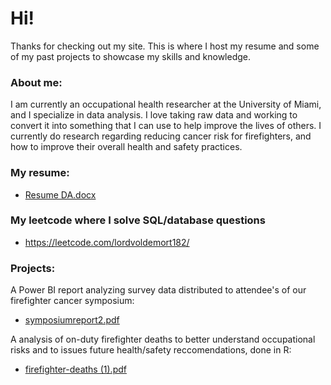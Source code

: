# Hi!

Thanks for checking out my site. This is where I host my resume and some of my past projects to showcase my skills and knowledge.

### About me:
I am currently an occupational health researcher at the University of Miami, and I specialize in data analysis. I love taking raw data and  working to convert it into something that I can use to help improve the lives of others. 
I currently do research regarding reducing cancer risk for firefighters, and how to improve their overall health and safety practices. 


### My resume:
- [Resume DA.docx](https://github.com/astewart182/astewart182.github.io/files/14842197/Resume.DA.docx)

### My leetcode where I solve SQL/database questions
- https://leetcode.com/lordvoldemort182/


### Projects:

A Power BI report analyzing survey data distributed to attendee's of our firefighter cancer symposium:
- [symposiumreport2.pdf](https://github.com/astewart182/astewart182.github.io/files/14894645/symposiumreport2.pdf)



A analysis of on-duty firefighter deaths to better understand occupational risks and to issues future health/safety reccomendations, done in R:
- [firefighter-deaths (1).pdf](https://github.com/astewart182/astewart182.github.io/files/14826058/firefighter-deaths.1.pdf)


